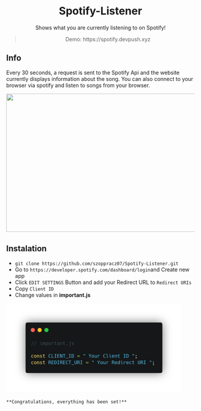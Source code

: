<div align="center">
<h1>Spotify-Listener</h1>

Shows what you are currently listening to on Spotify!
<blockquote>
    Demo: https://spotify.devpush.xyz
</blockquote>
</div>

## Info

Every 30 seconds, a request is sent to the Spotify Api and the website currently displays information about the song.
You can also connect to your browser via spotify and listen to songs from your browser.

<div align="center">
    <img src="https://github.com/szoppracz07/Spotify-Listener/blob/main/README%20FILES/demo.gif" width="656" height="369" />
</div>

## Instalation
- `git clone https://github.com/szoppracz07/Spotify-Listener.git`
- Go to `https://developer.spotify.com/dashboard/login`and Create new app
- Click `EDIT SETTINGS` Button and add your Redirect URL to `Redirect URIs`
- Copy `Client ID`
- Change values in **important.js**
<img src="https://github.com/szoppracz07/Spotify-Listener/blob/main/README%20FILES/important.png" width="469" height="237" />

	**Congratulations, everything has been set!** 